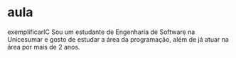 # aula
exemplificarIC
Sou um estudante de Engenharia de Software na Unicesumar e gosto de estudar a área da programação, além de já atuar na área por mais de 2 anos.
